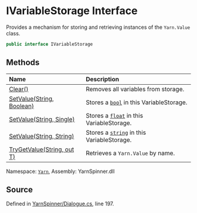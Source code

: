 # IVariableStorage Interface
Provides a mechanism for storing and retrieving instances
of the `Yarn.Value` class.

```csharp
public interface IVariableStorage
```



## Methods
|Name|Description|
|:---|:---|
|[Clear()](/api/csharp/yarn/ivariablestorage.clear.md)| Removes all variables from storage. |
|[SetValue(String, Boolean)](/api/csharp/yarn/ivariablestorage.setvalue-system.string,system.boolean-.md)| Stores a [`bool`](https://docs.microsoft.com/dotnet/api/System.Boolean) in this VariableStorage. |
|[SetValue(String, Single)](/api/csharp/yarn/ivariablestorage.setvalue-system.string,system.single-.md)| Stores a [`float`](https://docs.microsoft.com/dotnet/api/System.Single) in this VariableStorage. |
|[SetValue(String, String)](/api/csharp/yarn/ivariablestorage.setvalue-system.string,system.string-.md)| Stores a [`string`](https://docs.microsoft.com/dotnet/api/System.String) in this VariableStorage. |
|[TryGetValue<T>(String, out T)](/api/csharp/yarn/ivariablestorage.trygetvalue--1-system.string,--0@-.md)| Retrieves a `Yarn.Value` by name. |
<div class="class-metadata">

Namespace: [`Yarn`](/api/csharp/yarn/README.md), Assembly: YarnSpinner.dll
</div>

## Source
Defined in [YarnSpinner/Dialogue.cs](https://github.com/YarnSpinnerTool/YarnSpinner//blob/develop/YarnSpinner/Dialogue.cs#L197), line 197.
